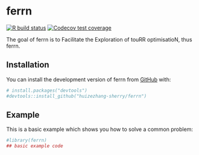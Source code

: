 
<!-- README.md is generated from README.Rmd. Please edit that file -->

# ferrn

<!-- badges: start -->

[![R build
status](https://github.com/huizezhang-sherry/ferrn/workflows/R-CMD-check/badge.svg)](https://github.com/huizezhang-sherry/ferrn/actions)
[![Codecov test
coverage](https://codecov.io/gh/huizezhang-sherry/ferrn/branch/master/graph/badge.svg)](https://codecov.io/gh/huizezhang-sherry/ferrn?branch=master)
<!-- badges: end -->

The goal of ferrn is to Facilitate the Exploration of touRR
optimisatioN, thus ferrn.

## Installation

You can install the development version of ferrn from
[GitHub](https://github.com/) with:

``` r
# install.packages("devtools")
#devtools::install_github("huizezhang-sherry/ferrn")
```

## Example

This is a basic example which shows you how to solve a common problem:

``` r
#library(ferrn)
## basic example code
```
